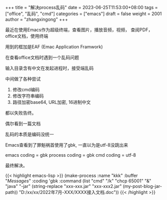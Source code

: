 +++
title = "解决process乱码"
date = 2023-06-25T11:53:00+08:00
tags = ["office", "乱码", "cmd"]
categories = ["emacs"]
draft = false
weight = 2001
author = "zhangxingong"
+++

最近在使用Emacs作为超级终端，查看图片，播放音频，视频，
查阅PDF，office文档，使用终端

用到的框加是EAF (Emac Application Framwork)

在查看office文档时遇到一个乱码问题

输入目录含有中文在发起进程时，接受端乱码

中间做了各种尝试

1.  修改cmd编码
2.  修改字符串编码
3.  路径加密base64, URL加密, 16进制中文

都以失败告终。

偶尔看到一篇文档

乱码的本质是编码没统一

Emacs查看到了罪魁祸首使用了gbk, 一直以为是utf-8没跳出来

emacs coding = gbk
process coding = gbk
cmd coding = utf-8

最终解决。

{{< highlight emacs-lisp >}}
(make-process
:name "kkk"
:buffer "*Messages*"
:coding 'gbk
:command (list "cmd" "/k" "chcp 65001" "&" "java" "-jar"
(string-replace "xxx-xxx.jar" "xxx-xxx2.jar"
(my-post-blog-jar-path))
"D:/xx/xx/2022年7月-XXX/XXXX接入文档.doc"))
{{< /highlight >}}
